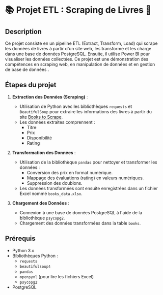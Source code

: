 # 📚 Projet ETL : Scraping de Livres 🚀

## Description

Ce projet consiste en un pipeline ETL (Extract, Transform, Load) qui scrape les données de livres à partir d'un site web, les transforme et les charge dans une base de données PostgreSQL. Ensuite, il utilise Power BI pour visualiser les données collectées. Ce projet est une démonstration des compétences en scraping web, en manipulation de données et en gestion de base de données .

## Étapes du projet

1. **Extraction des Données (Scraping)** :
   - Utilisation de Python avec les bibliothèques `requests` et `BeautifulSoup` pour extraire les informations des livres à partir du site [Books to Scrape](http://books.toscrape.com).
   - Les données extraites comprennent :
     - Titre
     - Prix
     - Disponibilité
     - Rating

2. **Transformation des Données** :
   - Utilisation de la bibliothèque `pandas` pour nettoyer et transformer les données :
     - Conversion des prix en format numérique.
     - Mappage des évaluations (rating) en valeurs numériques.
     - Suppression des doublons.
   - Les données transformées sont ensuite enregistrées dans un fichier Excel nommé `books_data.xlsx`.

3. **Chargement des Données** :
   - Connexion à une base de données PostgreSQL à l'aide de la bibliothèque `psycopg2`.
   - Chargement des données transformées dans la table `books`.


## Prérequis

- Python 3.x
- Bibliothèques Python :
  - `requests`
  - `beautifulsoup4`
  - `pandas`
  - `openpyxl` (pour lire les fichiers Excel)
  - `psycopg2`
- PostgreSQL
